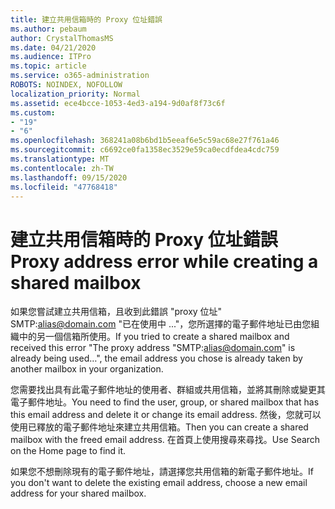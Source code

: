 ```yaml
---
title: 建立共用信箱時的 Proxy 位址錯誤
ms.author: pebaum
author: CrystalThomasMS
ms.date: 04/21/2020
ms.audience: ITPro
ms.topic: article
ms.service: o365-administration
ROBOTS: NOINDEX, NOFOLLOW
localization_priority: Normal
ms.assetid: ece4bcce-1053-4ed3-a194-9d0af8f73c6f
ms.custom:
- "19"
- "6"
ms.openlocfilehash: 368241a08b6bd1b5eeaf6e5c59ac68e27f761a46
ms.sourcegitcommit: c6692ce0fa1358ec3529e59ca0ecdfdea4cdc759
ms.translationtype: MT
ms.contentlocale: zh-TW
ms.lasthandoff: 09/15/2020
ms.locfileid: "47768418"
---
```

# <a name="proxy-address-error-while-creating-a-shared-mailbox"></a><span data-ttu-id="4538a-102">建立共用信箱時的 Proxy 位址錯誤</span><span class="sxs-lookup"><span data-stu-id="4538a-102">Proxy address error while creating a shared mailbox</span></span>

<span data-ttu-id="4538a-103">如果您嘗試建立共用信箱，且收到此錯誤 "proxy 位址" SMTP:alias@domain.com "已在使用中 ..."，您所選擇的電子郵件地址已由您組織中的另一個信箱所使用。</span><span class="sxs-lookup"><span data-stu-id="4538a-103">If you tried to create a shared mailbox and received this error "The proxy address "SMTP:alias@domain.com" is already being used…", the email address you chose is already taken by another mailbox in your organization.</span></span>
  
<span data-ttu-id="4538a-104">您需要找出具有此電子郵件地址的使用者、群組或共用信箱，並將其刪除或變更其電子郵件地址。</span><span class="sxs-lookup"><span data-stu-id="4538a-104">You need to find the user, group, or shared mailbox that has this email address and delete it or change its email address.</span></span> <span data-ttu-id="4538a-105">然後，您就可以使用已釋放的電子郵件地址來建立共用信箱。</span><span class="sxs-lookup"><span data-stu-id="4538a-105">Then you can create a shared mailbox with the freed email address.</span></span> <span data-ttu-id="4538a-106">在首頁上使用搜尋來尋找。</span><span class="sxs-lookup"><span data-stu-id="4538a-106">Use Search on the Home page to find it.</span></span>
  
<span data-ttu-id="4538a-107">如果您不想刪除現有的電子郵件地址，請選擇您共用信箱的新電子郵件地址。</span><span class="sxs-lookup"><span data-stu-id="4538a-107">If you don't want to delete the existing email address, choose a new email address for your shared mailbox.</span></span>
  